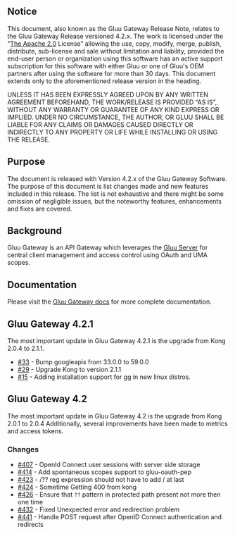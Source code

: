 ## Notice

This document, also known as the Gluu Gateway Release Note, relates to the Gluu Gateway Release versioned 4.2.x. The work is licensed under the “[The Apache 2.0](https://www.apache.org/licenses/LICENSE-2.0) License” allowing the use, copy, modify, merge, publish, distribute, sub-license and sale without limitation and liability, provided the end-user person or organization using this software has an active support subscription for this software with either Gluu or one of Gluu's OEM partners after using the software for more than 30 days. This document extends only to the aforementioned release version in the heading.  

UNLESS IT HAS BEEN EXPRESSLY AGREED UPON BY ANY WRITTEN AGREEMENT BEFOREHAND, THE WORK/RELEASE IS PROVIDED “AS IS”, WITHOUT ANY WARRANTY OR GUARANTEE OF ANY KIND EXPRESS OR IMPLIED. UNDER NO CIRCUMSTANCE, THE AUTHOR, OR GLUU SHALL BE LIABLE FOR ANY CLAIMS OR DAMAGES CAUSED DIRECTLY OR INDIRECTLY TO ANY PROPERTY OR LIFE WHILE INSTALLING OR USING THE RELEASE.  

## Purpose

The document is released with Version 4.2.x of the Gluu Gateway Software. The purpose of this document is list changes made and new features included in this release. The list is not exhaustive and there might be some omission of negligible issues, but the noteworthy features, enhancements and fixes are covered.  

## Background

Gluu Gateway is an API Gateway which leverages the [Gluu Server](https://gluu.org) for central client management and access control using OAuth and UMA scopes. 

## Documentation

Please visit the [Gluu Gateway docs](./index.md) for more complete documentation.   
 
## Gluu Gateway 4.2.1

The most important update in Gluu Gateway 4.2.1 is the upgrade from Kong 2.0.4 to 2.1.1.

- [#33](https://github.com/GluuFederation/gluu-gateway-ui/issues/33) - Bump googleapis from 33.0.0 to 59.0.0 
- [#29](https://github.com/GluuFederation/gluu-gateway-ui/issues/29) - Upgrade Kong to version 2.1.1
- [#15](https://github.com/GluuFederation/gluu-gateway-setup/issues/15) - Adding installation support for gg in new linux distros.

## Gluu Gateway 4.2

The most important update in Gluu Gateway 4.2 is the upgrade from Kong 2.0.1 to 2.0.4 Additionally, several improvements have been made to metrics and access tokens.

### Changes

- [#407](https://github.com/GluuFederation/gluu-gateway/issues/407) - OpenId Connect user sessions with server side storage
- [#414](https://github.com/GluuFederation/gluu-gateway/issues/414) - Add spontaneous scopes support to gluu-oauth-pep
- [#423](https://github.com/GluuFederation/gluu-gateway/issues/423) - /?? reg expression should not have to add / at last
- [#424](https://github.com/GluuFederation/gluu-gateway/issues/424) - Sometime Getting 400 from kong
- [#426](https://github.com/GluuFederation/gluu-gateway/issues/426) - Ensure that `??` pattern in protected path present not more then one time
- [#432](https://github.com/GluuFederation/gluu-gateway/issues/432) - Fixed Unexpected error and redirection problem
- [#441](https://github.com/GluuFederation/gluu-gateway/issues/441) - Handle POST request after OpenID Connect authentication and redirects
